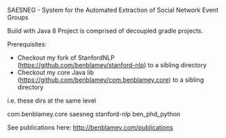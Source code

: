 SAESNEG - System for the Automated Extraction of Social Network Event Groups

Build with Java 8
Project is comprised of decoupled gradle projects.

Prerequisites:
- Checkout my fork of StanfordNLP (https://github.com/benblamey/stanford-nlp) to a sibling directory
- Checkout my core Java lib (https://github.com/benblamey/com.benblamey.core) to a sibling directory

i.e. these dirs at the same level

com.benblamey.core
saesneg
stanford-nlp
ben_phd_python




See publications here: http://benblamey.com/publications
